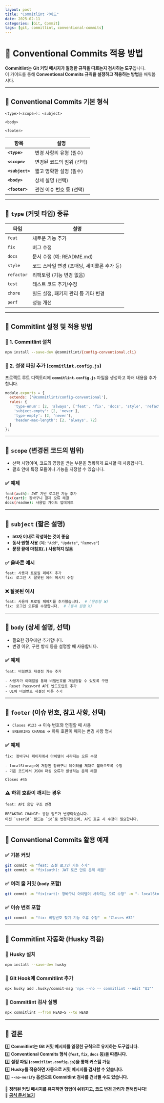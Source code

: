 ```yaml
---
layout: post
title: "Commitlint 가이드"
date: 2025-02-11
categories: [Git, Commit]
tags: [git, commitlint, conventional-commits]
---
```


# 🚀 Conventional Commits 적용 방법

**Commitlint**는 **Git 커밋 메시지가 일정한 규칙을 따르는지 검사하는 도구**입니다.  
이 가이드를 통해 **Conventional Commits 규칙을 설정하고 적용하는 방법**을 배워봅시다.

---

## 📌 Conventional Commits 기본 형식

```
<type>(<scope>): <subject>

<body>

<footer>
```

| 항목       | 설명 |
|-----------|------|
| **`<type>`**  | 변경 사항의 유형 (필수) |
| **`<scope>`** | 변경된 코드의 범위 (선택) |
| **`<subject>`** | 짧고 명확한 설명 (필수) |
| **`<body>`** | 상세 설명 (선택) |
| **`<footer>`** | 관련 이슈 번호 등 (선택) |

---

## 📌 `type` (커밋 타입) 종류

| 타입   | 설명 |
|--------|------|
| `feat` | 새로운 기능 추가 |
| `fix`  | 버그 수정 |
| `docs` | 문서 수정 (예: README.md) |
| `style` | 코드 스타일 변경 (포매팅, 세미콜론 추가 등) |
| `refactor` | 리팩토링 (기능 변경 없음) |
| `test` | 테스트 코드 추가/수정 |
| `chore` | 빌드 설정, 패키지 관리 등 기타 변경 |
| `perf` | 성능 개선 |

---

## 📌 Commitlint 설정 및 적용 방법

### 🔹 1. Commitlint 설치

```sh
npm install --save-dev @commitlint/{config-conventional,cli}
```

### 🔹 2. 설정 파일 추가 (`commitlint.config.js`)

프로젝트 루트 디렉토리에 **`commitlint.config.js`** 파일을 생성하고 아래 내용을 추가합니다.

```js
module.exports = {
  extends: ['@commitlint/config-conventional'],
  rules: {
    'type-enum': [2, 'always', ['feat', 'fix', 'docs', 'style', 'refactor', 'test', 'chore']],
    'subject-empty': [2, 'never'],
    'type-empty': [2, 'never'],
    'header-max-length': [2, 'always', 72]
  }
};
```

---

## 📌 `scope` (변경된 코드의 범위)

- 선택 사항이며, 코드의 영향을 받는 부분을 명확하게 표시할 때 사용합니다.
- 괄호 안에 특정 모듈이나 기능을 지정할 수 있습니다.

### ✅ **예제**
```sh
feat(auth): JWT 기반 로그인 기능 추가
fix(cart): 장바구니 결제 오류 해결
docs(readme): 사용법 가이드 업데이트
```

---

## 📌 `subject` (짧은 설명)

- **50자 이내로 작성하는 것이 좋음**
- **동사 원형 사용** (예: `"Add"`, `"Update"`, `"Remove"`)
- **문장 끝에 마침표(`.`) 사용하지 않음**

### ✅ **올바른 예시**
```sh
feat: 사용자 프로필 페이지 추가
fix: 로그인 시 잘못된 에러 메시지 수정
```

### ❌ **잘못된 예시**
```sh
feat: 사용자 프로필 페이지를 추가했습니다.  # (문장형 ❌)
fix: 로그인 오류를 수정합니다.  # (동사 원형 X)
```

---

## 📌 `body` (상세 설명, 선택)

- 필요한 경우에만 추가합니다.
- 변경 이유, 구현 방식 등을 설명할 때 사용합니다.

### ✅ **예제**
```
feat: 비밀번호 재설정 기능 추가

- 사용자가 이메일을 통해 비밀번호를 재설정할 수 있도록 구현
- Reset Password API 엔드포인트 추가
- UI에 비밀번호 재설정 버튼 추가
```

---

## 📌 `footer` (이슈 번호, 참고 사항, 선택)

- `Closes #123` → 이슈 번호와 연결할 때 사용
- `BREAKING CHANGE` → 하위 호환이 깨지는 변경 사항 명시

### ✅ **예제**
```
fix: 장바구니 페이지에서 아이템이 사라지는 오류 수정

- localStorage에 저장된 장바구니 데이터를 제대로 불러오도록 수정
- 기존 코드에서 JSON 파싱 오류가 발생하는 문제 해결

Closes #45
```

### ⚠ **하위 호환이 깨지는 경우**
```
feat: API 응답 구조 변경

BREAKING CHANGE: 응답 필드가 변경되었습니다. 
이전 `userId` 필드는 `id`로 변경되었으며, API 호출 시 수정이 필요합니다.
```

---

## 🚀 Conventional Commits 활용 예제

### ✅ **기본 커밋**
```sh
git commit -m "feat: 소셜 로그인 기능 추가"
git commit -m "fix(auth): JWT 토큰 만료 문제 해결"
```

### ✅ **여러 줄 커밋 (`body` 포함)**
```sh
git commit -m "fix(cart): 장바구니 아이템이 사라지는 오류 수정" -m "- localStorage에서 데이터를 제대로 불러오도록 수정" -m "- JSON 파싱 오류 해결"
```

### ✅ **이슈 번호 포함**
```sh
git commit -m "fix: 비밀번호 찾기 기능 오류 수정" -m "Closes #32"
```

---

## 📌 Commitlint 자동화 (Husky 적용)

### 🔹 Husky 설치
```sh
npm install --save-dev husky
```

### 🔹 Git Hook에 Commitlint 추가
```sh
npx husky add .husky/commit-msg 'npx --no -- commitlint --edit "$1"'
```

### 🔹 Commitlint 검사 실행
```sh
npx commitlint --from HEAD~5 --to HEAD
```

---

## 📌 결론

1️⃣ **Commitlint는 Git 커밋 메시지를 일정한 규칙으로 유지하는 도구입니다.**  
2️⃣ **Conventional Commits 형식 (`feat`, `fix`, `docs` 등)을 따릅니다.**  
3️⃣ **설정 파일 (`commitlint.config.js`)을 통해 커스텀 가능**  
4️⃣ **Husky를 적용하면 자동으로 커밋 메시지를 검사할 수 있습니다.**  
5️⃣ **`--no-verify` 옵션으로 Commitlint 검사를 건너뛸 수도 있습니다.**

🚀 **정리된 커밋 메시지를 유지하면 협업이 쉬워지고, 코드 변경 관리가 편해집니다!**  
📌 **[공식 문서 보기](https://www.conventionalcommits.org/ko/v1.0.0/)**  
